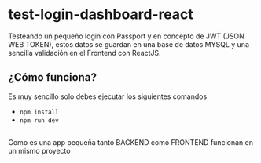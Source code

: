 # test-login-dashboard-react

Testeando un pequeño login con Passport y en concepto de JWT (JSON WEB TOKEN), estos datos se guardan en una base de datos MYSQL y una sencilla validación en el Frontend con ReactJS.

## ¿Cómo funciona?

Es muy sencillo solo debes ejecutar los siguientes comandos

- `npm install`
- `npm run dev`

##

Como es una app pequeña tanto BACKEND como FRONTEND funcionan en un mismo proyecto

